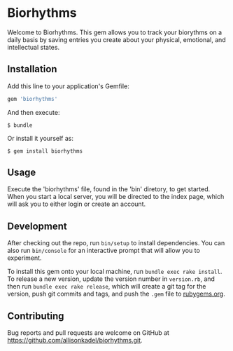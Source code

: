# Biorhythms

Welcome to Biorhythms. This gem allows you to track your biorythms on a daily basis by saving entries you create about your physical, emotional, and intellectual states.

## Installation

Add this line to your application's Gemfile:

```ruby
gem 'biorhythms'
```

And then execute:

    $ bundle

Or install it yourself as:

    $ gem install biorhythms

## Usage

Execute the 'biorhythms' file, found in the 'bin' diretory, to get started. When you start a local server, you will be directed to the index page, which will ask you to either login or create an account.

## Development

After checking out the repo, run `bin/setup` to install dependencies. You can also run `bin/console` for an interactive prompt that will allow you to experiment.

To install this gem onto your local machine, run `bundle exec rake install`. To release a new version, update the version number in `version.rb`, and then run `bundle exec rake release`, which will create a git tag for the version, push git commits and tags, and push the `.gem` file to [rubygems.org](https://rubygems.org).

## Contributing

Bug reports and pull requests are welcome on GitHub at https://github.com/allisonkadel/biorhythms.git.
